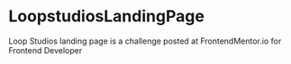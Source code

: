 # LoopstudiosLandingPage
Loop Studios landing page is a challenge posted at FrontendMentor.io for Frontend Developer
